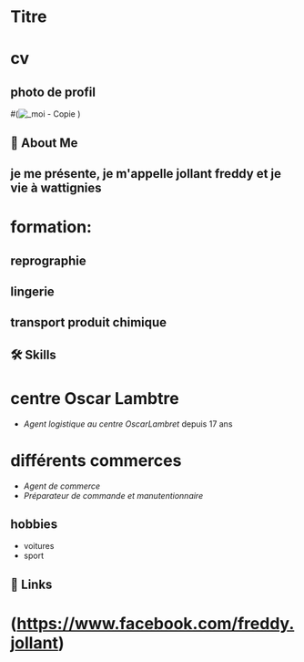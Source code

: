 
#  **Titre**
# cv
## photo de profil

#(![_moi - Copie](https://github.com/user-attachments/assets/0dbbb5b5-af62-47a8-a266-4d9009598f5d)
)

## 🚀 About Me

## je me présente, je m'appelle jollant freddy et je vie à wattignies





# **formation**:


## reprographie

## lingerie

## transport produit chimique


## 🛠 Skills
# **centre Oscar Lambtre**

* _Agent logistique au centre OscarLambret_ depuis 17 ans 

# **différents commerces**
* _Agent de commerce_
* _Préparateur de commande et manutentionnaire_




## **hobbies**

* voitures
* sport

## 🔗 Links
# (https://www.facebook.com/freddy.jollant)


